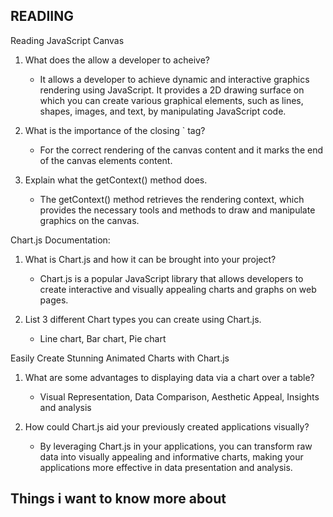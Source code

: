 ## READIING 
Reading
JavaScript Canvas

1. What does the <canvas> allow a developer to acheive?
    * It allows a developer to achieve dynamic and interactive graphics rendering using JavaScript. It provides a 2D drawing surface on which you can create various graphical elements, such as lines, shapes, images, and text, by manipulating JavaScript code.

2. What is the importance of the closing `</canvas> tag?
    * For the correct rendering of the canvas content and it marks the end of the canvas elements content.

3. Explain what the getContext() method does.
    * The getContext() method retrieves the rendering context, which provides the necessary tools and methods to draw and manipulate graphics on the canvas.

Chart.js Documentation:

1. What is Chart.js and how it can be brought into your project?
    * Chart.js is a popular JavaScript library that allows developers to create interactive and visually appealing charts and graphs on web pages.

2. List 3 different Chart types you can create using Chart.js.
    * Line chart, Bar chart, Pie chart

Easily Create Stunning Animated Charts with Chart.js

1. What are some advantages to displaying data via a chart over a table?
    * Visual Representation, Data Comparison, Aesthetic Appeal, Insights and analysis

2. How could Chart.js aid your previously created applications visually?
    * By leveraging Chart.js in your applications, you can transform raw data into visually appealing and informative charts, making your applications more effective in data presentation and analysis.

## Things i want to know more about